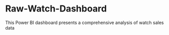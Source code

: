 # Raw-Watch-Dashboard
This Power BI dashboard presents a comprehensive analysis of watch sales data
